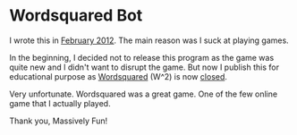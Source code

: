 # Wordsquared Bot

I wrote this in [February 2012](http://oddfactor.wordpress.com/2012/02/28/cheating-robots-wordsquared/). The main reason was I suck at playing games.

In the beginning, I decided not to release this program as the game was quite new and I didn't want to disrupt the game. But now I publish this for educational purpose as [Wordsquared](http://www.wordsquared.com/) (W^2) is now [closed](https://getsatisfaction.com/wordsquared/topics/saying_goodbye_to_wordsquared). 

Very unfortunate. Wordsquared was a great game. One of the few online game that I actually played.

Thank you, Massively Fun!
